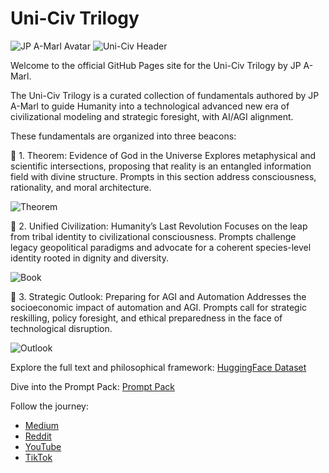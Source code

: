 # Uni-Civ Trilogy

![JP A-Marl Avatar](Avatar.jpg)
![Uni-Civ Header](Trilogy.jpeg)

Welcome to the official GitHub Pages site for the Uni-Civ Trilogy by JP A-Marl.

The Uni-Civ Trilogy is a curated collection of fundamentals authored by JP A-Marl to guide Humanity into a technological advanced new era of civilizational modeling and strategic foresight, with AI/AGI alignment.

These fundamentals are organized into three beacons:

📘 1. Theorem: Evidence of God in the Universe 
Explores metaphysical and scientific intersections, proposing that reality is an entangled information field with divine structure. Prompts in this section address consciousness, rationality, and moral architecture.

![Theorem](Theorem.jpg)

📗 2. Unified Civilization: Humanity’s Last Revolution 
Focuses on the leap from tribal identity to civilizational consciousness. Prompts challenge legacy geopolitical paradigms and advocate for a coherent species-level identity rooted in dignity and diversity.

![Book](Book.jpg)

📙 3. Strategic Outlook: Preparing for AGI and Automation 
Addresses the socioeconomic impact of automation and AGI. Prompts call for strategic reskilling, policy foresight, and ethical preparedness in the face of technological disruption.

![Outlook](Outlook.jpg)

Explore the full text and philosophical framework:
[HuggingFace Dataset](https://huggingface.co/datasets/jpamarlphi-byte/Uni-Civ-Trilogy)

Dive into the Prompt Pack:
[Prompt Pack](https://huggingface.co/datasets/jpamarlphi-byte/Uni-Civ-Trilogy-Prompts)


<!-- kill footer -->
<script>
document.addEventListener('DOMContentLoaded', () => {
  const footers = document.querySelectorAll('footer, .site-footer');
  footers.forEach(f => f.style.display = 'none');
});
</script>


Follow the journey:
- [Medium](https://medium.com/@jpamarl.phi)
- [Reddit](https://reddit.com/r/unifiedcivilization)
- [YouTube](https://youtube.com/@jpa-marl)
- [TikTok](https://tiktok.com/@jp.amarl3)

